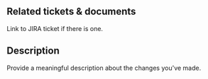 ## Related tickets & documents

Link to JIRA ticket if there is one.

## Description

Provide a meaningful description about the changes you've made.
